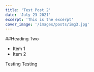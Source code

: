 ```yaml
---
title: 'Test Post 2'
date: 'July 23 2021'
excerpt: 'This is the excerpt'
cover_image: '/images/posts/img3.jpg'
---
```


##Heading Two

* Item 1
* Item 2

Testing Testing